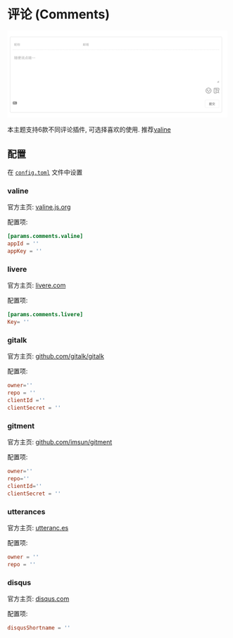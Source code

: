 # 评论 (Comments)

<img src="https://raw.githubusercontent.com/qbeenslee/CDN/master/screenshot/2022/04-27/050840738-20220427050832.png" width="500px">

本主题支持6款不同评论插件, 可选择喜欢的使用. 推荐[valine](https://valine.js.org)

## 配置

在 [`config.toml`](https://gohugo.io/getting-started/configuration/) 文件中设置

### valine

官方主页: [valine.js.org](https://valine.js.org)

配置项:

``` toml
[params.comments.valine]
appId = ''
appKey = ''
```

### livere

官方主页: [livere.com](https://livere.com)

配置项:

``` toml
[params.comments.livere]
Key= ''
```

### gitalk

官方主页: [github.com/gitalk/gitalk](https://github.com/gitalk/gitalk)

配置项:

``` toml
owner=''
repo = ''
clientId =''
clientSecret = ''
```

### gitment

官方主页: [github.com/imsun/gitment](https://github.com/imsun/gitment)

配置项:

``` toml
owner=''
repo=''
clientId=''
clientSecret = ''
```

### utterances

官方主页: [utteranc.es](https://utteranc.es)

配置项:

``` toml
owner = ''
repo = ''
```

### disqus

官方主页: [disqus.com](https://disqus.com)

配置项:

``` toml
disqusShortname = ''
```